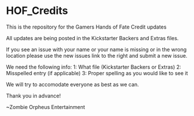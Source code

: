 HOF_Credits
===========

This is the repository for the Gamers Hands of Fate Credit updates

All updates are being posted in the Kickstarter Backers and Extras files. 

If you see an issue with your name or your name is missing or in the wrong location please use the new issues link to the right and submit a new issue.

We need the following info: 
    1: What file (Kickstarter Backers or Extras)
    2: Misspelled entry (if applicable)
    3: Proper spelling as you would like to see it

We will try to accomodate everyone as best as we can.

Thank you in advance!

~Zombie Orpheus Entertainment
